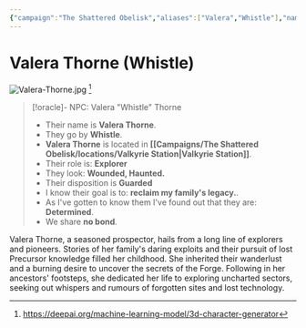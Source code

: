 ```yaml
---
{"campaign":"The Shattered Obelisk","aliases":["Valera","Whistle"],"name":"Valera Thorne","type":"npc","role":"Explorer","callsign":"Whistle","disposition":"Guarded","firstLook":"Wounded, Haunted","goal":"reclaim my family's legacy.","revealedAspect":"Determined","difficulty":null,"inprogress":true,"bond":false,"location":{"sector":"The Ebon Maw","planet":null,"settlement":[["Valkyrie Station"]]},"obsidianUIMode":"preview","dg-publish":true,"permalink":"/campaigns/the-shattered-obelisk/npc/valera-thorne/","dgPassFrontmatter":true,"noteIcon":""}
---
```


# Valera Thorne (Whistle)



![Valera-Thorne.jpg](/img/user/Campaigns/The%20Shattered%20Obelisk/images/Valera-Thorne.jpg) [^vt-pic]

[^vt-pic]: https://deepai.org/machine-learning-model/3d-character-generator
>[!oracle]- NPC: Valera "Whistle" Thorne
>
> - Their name is **Valera Thorne**.
> - They go by **Whistle**.
> - **Valera Thorne** is located in **[[Campaigns/The Shattered Obelisk/locations/Valkyrie Station\|Valkyrie Station]]**.
> - Their role is: **Explorer** 
> - They look: **Wounded, Haunted.**
> - Their disposition is **Guarded**
> - I know their goal is to: **reclaim my family's legacy.**.
> - As I've gotten to know them I've found out that they are: **Determined**.
> - We share **no bond**.


 Valera Thorne, a seasoned prospector, hails from a long line of explorers and pioneers. Stories of her family's daring exploits and their pursuit of lost Precursor knowledge filled her childhood. She inherited their wanderlust and a burning desire to uncover the secrets of the Forge. Following in her ancestors' footsteps, she dedicated her life to exploring uncharted sectors, seeking out whispers and rumours of forgotten sites and lost technology.





